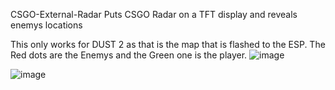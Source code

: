 CSGO-External-Radar
Puts CSGO Radar on a TFT display and reveals enemys locations 

This only works for DUST 2 as that is the map that is flashed to the ESP. 
The Red dots are the Enemys and the Green one is the player.
![image](https://github.com/Gavwalsh15/CSGO-External-Radar/assets/114908190/38933a71-bdd4-44a7-84db-4eb24f951149)

![image](https://github.com/Gavwalsh15/CSGO-External-Radar/assets/114908190/98ca046b-e67f-45e7-92a5-8daf92859d76)

